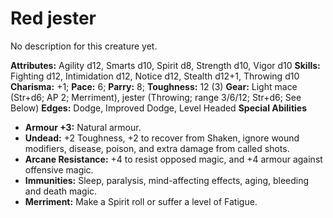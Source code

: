 # Red jester

No description for this creature yet.

**Attributes:** Agility d12, Smarts d10, Spirit d8, Strength d10, Vigor
d10
**Skills:** Fighting d12, Intimidation d12, Notice d12, Stealth d12+1,
Throwing d10
**Charisma:** +1; **Pace:** 6; **Parry:** 8; **Toughness:** 12 (3)
**Gear:** Light mace (Str+d6; AP 2; Merriment), jester (Throwing; range
3/6/12; Str+d6; See Below)
**Edges:** Dodge, Improved Dodge, Level Headed
**Special Abilities**

- **Armour +3:** Natural armour.
- **Undead:** +2 Toughness, +2 to recover from Shaken, ignore wound
modifiers, disease, poison, and extra damage from called shots.
- **Arcane Resistance:** +4 to resist opposed magic, and +4 armour
against offensive magic.
- **Immunities:** Sleep, paralysis, mind-affecting effects, aging,
bleeding and death magic.
- **Merriment:** Make a Spirit roll or suffer a level of Fatigue.
